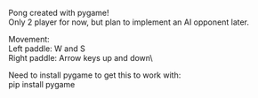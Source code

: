 Pong created with pygame!\
Only 2 player for now, but plan to implement an AI opponent later.

Movement:\
Left paddle: W and S\
Right paddle: Arrow keys up and down\

Need to install pygame to get this to work with:\
pip install pygame